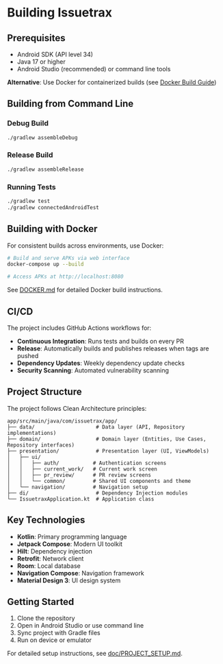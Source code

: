 # Building Issuetrax

## Prerequisites

- Android SDK (API level 34)
- Java 17 or higher
- Android Studio (recommended) or command line tools

**Alternative**: Use Docker for containerized builds (see [Docker Build Guide](DOCKER.md))

## Building from Command Line

### Debug Build
```bash
./gradlew assembleDebug
```

### Release Build
```bash
./gradlew assembleRelease
```

### Running Tests
```bash
./gradlew test
./gradlew connectedAndroidTest
```

## Building with Docker

For consistent builds across environments, use Docker:

```bash
# Build and serve APKs via web interface
docker-compose up --build

# Access APKs at http://localhost:8080
```

See [DOCKER.md](DOCKER.md) for detailed Docker build instructions.

## CI/CD

The project includes GitHub Actions workflows for:
- **Continuous Integration**: Runs tests and builds on every PR
- **Release**: Automatically builds and publishes releases when tags are pushed
- **Dependency Updates**: Weekly dependency update checks
- **Security Scanning**: Automated vulnerability scanning

## Project Structure

The project follows Clean Architecture principles:

```
app/src/main/java/com/issuetrax/app/
├── data/                    # Data layer (API, Repository implementations)
├── domain/                  # Domain layer (Entities, Use Cases, Repository interfaces)
├── presentation/            # Presentation layer (UI, ViewModels)
│   ├── ui/
│   │   ├── auth/           # Authentication screens
│   │   ├── current_work/   # Current work screen
│   │   ├── pr_review/      # PR review screens
│   │   └── common/         # Shared UI components and theme
│   └── navigation/         # Navigation setup
├── di/                      # Dependency Injection modules
└── IssuetraxApplication.kt  # Application class
```

## Key Technologies

- **Kotlin**: Primary programming language
- **Jetpack Compose**: Modern UI toolkit
- **Hilt**: Dependency injection
- **Retrofit**: Network client
- **Room**: Local database
- **Navigation Compose**: Navigation framework
- **Material Design 3**: UI design system

## Getting Started

1. Clone the repository
2. Open in Android Studio or use command line
3. Sync project with Gradle files
4. Run on device or emulator

For detailed setup instructions, see [doc/PROJECT_SETUP.md](doc/PROJECT_SETUP.md).